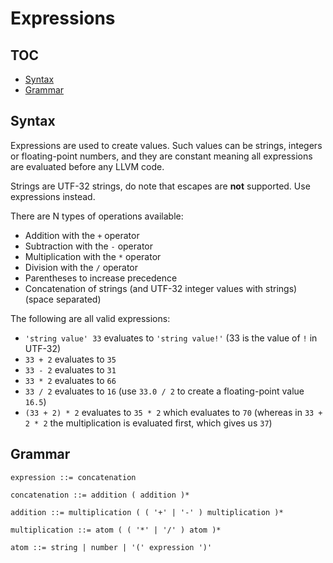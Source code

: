 # Expressions

## TOC
  - [Syntax](#syntax)
  - [Grammar](#grammar)

## Syntax
Expressions are used to create values. Such values can be strings, integers or floating-point numbers, and they are constant meaning all expressions are evaluated before any LLVM code.

Strings are UTF-32 strings, do note that escapes are **not** supported. Use expressions instead.

There are N types of operations available:
- Addition with the `+` operator
- Subtraction with the `-` operator
- Multiplication with the `*` operator
- Division with the `/` operator
- Parentheses to increase precedence
- Concatenation of strings (and UTF-32 integer values with strings) (space separated)

The following are all valid expressions:
- `'string value' 33` evaluates to `'string value!'` (33 is the value of `!` in UTF-32)
- `33 + 2` evaluates to `35`
- `33 - 2` evaluates to `31`
- `33 * 2` evaluates to `66`
- `33 / 2` evaluates to `16` (use `33.0 / 2` to create a floating-point value `16.5`)
- `(33 + 2) * 2` evaluates to `35 * 2` which evaluates to `70` (whereas in `33 + 2 * 2` the multiplication is evaluated first, which gives us `37`)

## Grammar
```bnf
expression ::= concatenation

concatenation ::= addition ( addition )*

addition ::= multiplication ( ( '+' | '-' ) multiplication )*

multiplication ::= atom ( ( '*' | '/' ) atom )*

atom ::= string | number | '(' expression ')'
```
